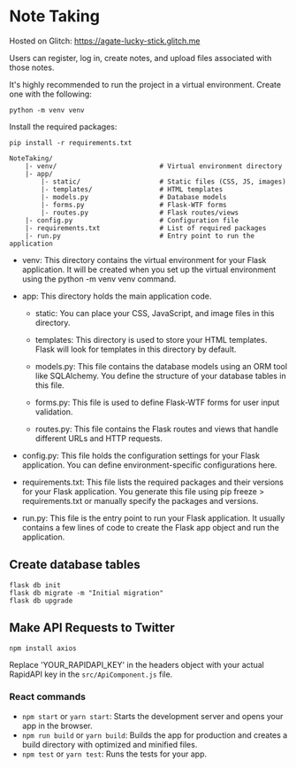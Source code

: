 # Note Taking

Hosted on Glitch: https://agate-lucky-stick.glitch.me

Users can register, log in, create notes, and upload files associated with those notes.

It's highly recommended to run the project in a virtual environment. Create one with the following:

```
python -m venv venv
```

Install the required packages: 

```
pip install -r requirements.txt
```

```
NoteTaking/
    |- venv/                          # Virtual environment directory
    |- app/
        |- static/                    # Static files (CSS, JS, images)
        |- templates/                 # HTML templates
        |- models.py                  # Database models
        |- forms.py                   # Flask-WTF forms
        |- routes.py                  # Flask routes/views
    |- config.py                      # Configuration file
    |- requirements.txt               # List of required packages
    |- run.py                         # Entry point to run the application
```

* venv: This directory contains the virtual environment for your Flask application. It will be created when you set up the virtual environment using the python -m venv venv command.

* app: This directory holds the main application code.

    * static: You can place your CSS, JavaScript, and image files in this directory.

    * templates: This directory is used to store your HTML templates. Flask will look for templates in this directory by default.

    * models.py: This file contains the database models using an ORM tool like SQLAlchemy. You define the structure of your database tables in this file.

    * forms.py: This file is used to define Flask-WTF forms for user input validation.

    * routes.py: This file contains the Flask routes and views that handle different URLs and HTTP requests.

* config.py: This file holds the configuration settings for your Flask application. You can define environment-specific configurations here.

* requirements.txt: This file lists the required packages and their versions for your Flask application. You generate this file using pip freeze > requirements.txt or manually specify the packages and versions.

* run.py: This file is the entry point to run your Flask application. It usually contains a few lines of code to create the Flask app object and run the application.

## Create database tables

```
flask db init
flask db migrate -m "Initial migration"
flask db upgrade
```

## Make API Requests to Twitter

```
npm install axios
```

Replace 'YOUR_RAPIDAPI_KEY' in the headers object with your actual RapidAPI key in the `src/ApiComponent.js` file.

### React commands

* `npm start` or `yarn start`: Starts the development server and opens your app in the browser.
* `npm run build` or `yarn build`: Builds the app for production and creates a build directory with optimized and minified files.
* `npm test` or `yarn test`: Runs the tests for your app.

